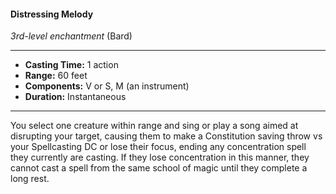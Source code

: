 #### Distressing Melody
*3rd-level enchantment* (Bard)
___
- **Casting Time:** 1 action
- **Range:** 60 feet
- **Components:** V or S, M (an instrument)
- **Duration:** Instantaneous
---
You select one creature within range and sing or play a song aimed at disrupting your target, causing them to make a Constitution saving throw vs your Spellcasting DC or lose their focus, ending any concentration spell they currently are casting. If they lose concentration in this manner, they cannot cast a spell from the same school of magic until they complete a long rest.
